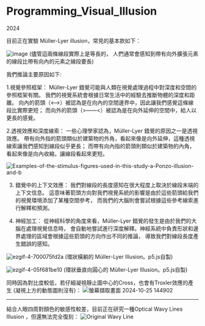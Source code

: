 # Programming_Visual_Illusion
2024

目前正在實驗 Müller-Lyer illusion，常見的基本款如下：

![image](https://github.com/user-attachments/assets/9dbec216-f0a6-48e1-84de-6eeed0060fca)
(儘管這兩條線段實際上是等長的，
人們通常會感知到帶有向外擴張元素的線段比帶有向內的元素之線段要長)

我們推論主要原因如下:

1.視覺參照框架： Müller-Lyer 錯覺可能與人類在視覺處理過程中對深度和空間的參照框架有關。
我們的視覺系統會根據日常生活中的經驗去推斷物體的深度和距離。
向內的箭頭（<——>）被認為是在向內的空間邊界中，因此讓我們感覺這條線段比實際更短；
而向外的箭頭（>——<）被認為是在向外延伸的空間中，給人以更長的感覺。

2.透視效應和深度線索： 一些心理學家認為，Müller-Lyer 錯覺的原因之一是透視效應。
帶有向外指的箭頭類似於建築物的外角，看起來像是向外延伸，這種透視線索讓我們感知到線段似乎更長；
而帶有向內指的箭頭則類似於建築物的內角，看起來像是向內收縮，讓線段看起來更短。

![Examples-of-the-stimulus-figures-used-in-this-study-a-Ponzo-illusion-and-b](https://github.com/user-attachments/assets/bb904c9b-8c12-4d6b-9611-305376eb5f25)


3. 錯覺中的上下文效應： 我們對線段的長度感知在很大程度上取決於線段末端的上下文信息。
這意味著箭頭方向對我們視覺系統的影響是由於這些箭頭給我們的視覺環境添加了某種空間參考，
而我們的大腦則會嘗試根據這些參考線索進行解釋和預測。

4. 神經加工： 從神經科學的角度來看，Müller-Lyer 錯覺的發生是由於我們的大腦在處理視覺信息時，
會自動地嘗試進行深度解釋。神經系統中負責形狀和邊界處理的區域會根據這些箭頭的方向作出不同的推論，
導致我們對線段長度產生錯誤的感知。

![ezgif-4-700075fd2a](https://github.com/user-attachments/assets/e1de72c4-0b01-4ddd-872c-5109abfe4f4d)
(環狀橫躺的 Müller-Lyer Illusion。p5.js自製)


![ezgif-4-05f681be10](https://github.com/user-attachments/assets/30984a7a-43e9-417b-95a3-92c607e13939)
(環狀垂直向圓心的 Müller-Lyer Illusion。p5.js自製)


同時因為對比度較低，若仔細凝視靜止圖中心的Cross，也會有Troxler效應的產生
(凝視上方的動態圖則沒有)：
![螢幕擷取畫面 2024-10-25 144902](https://github.com/user-attachments/assets/9040b204-2663-4f9c-b094-d2068873dff3)


********************************************************************

結合人眼四周對顏色的敏感性較差，目前正在研究一種Optical Wavy Lines Illusion
，但還無法完全復刻：
![Original Wavy Line](https://github.com/user-attachments/assets/47b2524f-e399-42db-8d94-b3b4de28e569)

